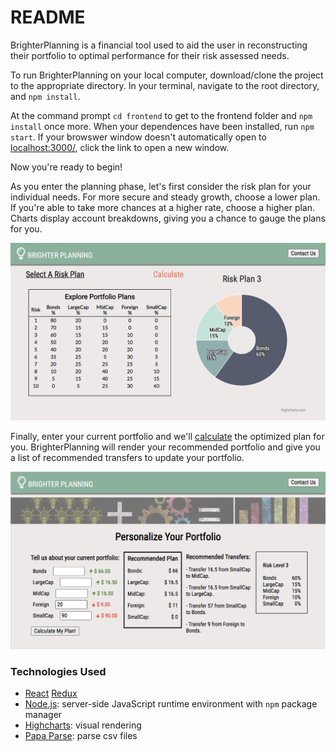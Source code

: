 # README

BrighterPlanning is a financial tool used to aid the user in reconstructing their portfolio to optimal performance for their risk assessed needs.
 
To run BrighterPlanning on your local computer, download/clone the project to the appropriate directory. In your terminal, navigate to the root directory, and <code>npm install</code>.

At the command prompt <code>cd frontend</code> to get to the frontend folder and <code>npm install</code> once more. When your dependences have been installed, run <code>npm start</code>. If your browswer window doesn't automatically open to <a href="localhost:3000/">localhost:3000/</a>, click the link to open a new window. 

Now you're ready to begin!

As you enter the planning phase, let's first consider the risk plan for your individual needs. For more secure and steady growth, choose a lower plan. If you're able to take more chances at a higher rate, choose a higher plan. Charts display account breakdowns, giving you a chance to gauge the plans for you.

<img src="./frontend/src/images/bp-main.png" alt="homepage"/>

Finally, enter your current portfolio and we'll <a href="http://localhost:3000/#/personalize">calculate</a> the optimized plan for you. BrighterPlanning will render your recommended portfolio and give you a list of recommended transfers to update your portfolio.

<img src="./frontend/src/images/bp-calc.png" alt="calculate"/>


### Technologies Used
  * <a href="https://reactjs.org/">React</a> <a href="https://react-redux.js.org/">Redux</a>
  * <a href="https://nodejs.org/en/">Node.js</a>: server-side JavaScript runtime environment with `npm` package manager
  * <a href="https://api.highcharts.com/highcharts/">Highcharts</a>: visual rendering
  * <a href="https://www.papaparse.com/">Papa Parse</a>: parse csv files